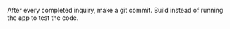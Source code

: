 After every completed inquiry, make a git commit. 
Build instead of running the app to test the code. 
